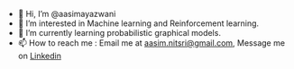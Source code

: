 - 👋 Hi, I’m @aasimayazwani
- 👀 I’m interested in Machine learning and Reinforcement learning.  
- 🌱 I’m currently learning probabilistic graphical models. 
- 📫 How to reach me : Email me at aasim.nitsri@gmail.com, Message me on [Linkedin](https://www.linkedin.com/in/aasim-wani-38a843103/)
 
